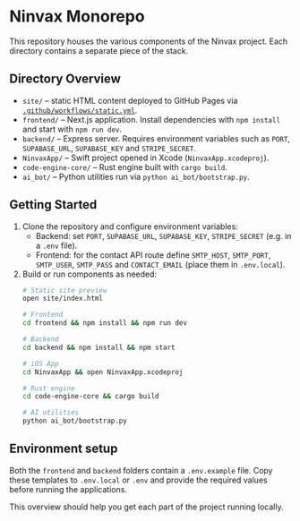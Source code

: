 # Ninvax Monorepo

This repository houses the various components of the Ninvax project. Each directory contains a separate piece of the stack.

## Directory Overview

- `site/` – static HTML content deployed to GitHub Pages via [`.github/workflows/static.yml`](.github/workflows/static.yml).
- `frontend/` – Next.js application. Install dependencies with `npm install` and start with `npm run dev`.
- `backend/` – Express server. Requires environment variables such as `PORT`, `SUPABASE_URL`, `SUPABASE_KEY` and `STRIPE_SECRET`.
- `NinvaxApp/` – Swift project opened in Xcode (`NinvaxApp.xcodeproj`).
- `code-engine-core/` – Rust engine built with `cargo build`.
- `ai_bot/` – Python utilities run via `python ai_bot/bootstrap.py`.

## Getting Started

1. Clone the repository and configure environment variables:
   - Backend: set `PORT`, `SUPABASE_URL`, `SUPABASE_KEY`, `STRIPE_SECRET` (e.g. in a `.env` file).
   - Frontend: for the contact API route define `SMTP_HOST`, `SMTP_PORT`, `SMTP_USER`, `SMTP_PASS` and `CONTACT_EMAIL` (place them in `.env.local`).
2. Build or run components as needed:
   ```bash
   # Static site preview
   open site/index.html

   # Frontend
   cd frontend && npm install && npm run dev

   # Backend
   cd backend && npm install && npm start

   # iOS App
   cd NinvaxApp && open NinvaxApp.xcodeproj

   # Rust engine
   cd code-engine-core && cargo build

   # AI utilities
   python ai_bot/bootstrap.py
   ```


## Environment setup

Both the `frontend` and `backend` folders contain a `.env.example` file.
Copy these templates to `.env.local` or `.env` and provide the required values
before running the applications.

This overview should help you get each part of the project running locally.

